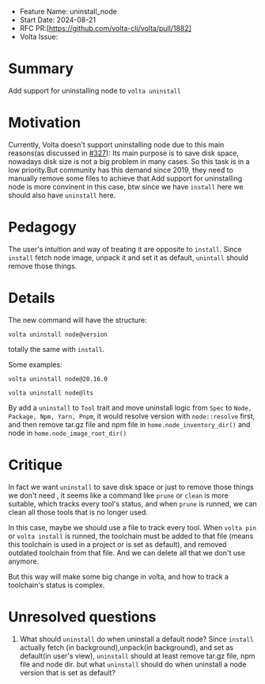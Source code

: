 - Feature Name: uninstall_node
- Start Date: 2024-08-21
- RFC PR:[https://github.com/volta-cli/volta/pull/1882]
- Volta Issue:

# Summary

[summary]: #summary

Add support for uninstalling node to `volta uninstall`

# Motivation

[motivation]: #motivation

Currently, Volta doesn't support uninstalling node due to this main reasons(as discussed in [#327](!https://github.com/volta-cli/volta/issues/327)): Its main purpose is to save disk space, nowadays disk size is not a big problem in many cases. So this task is in a low priority.But community has this demand since 2019, they need to manually remove some files to achieve that.Add support for uninstalling node is more convinent in this case, btw since we have `install` here we should also have `uninstall` here.

# Pedagogy

[pedagogy]: #pedagogy

The user's intuition and way of treating it are opposite to `install`. Since `install` fetch node image, unpack it and set it as default, `unintall` should remove those things.

# Details

[details]: #details

The new command will have the structure:

```
volta uninstall node@version
```

totally the same with `install`.

Some examples:

```
volta uninstall node@20.16.0
```

```
volta uninstall node@lts
```

By add a `uninstall` to `Tool` trait and move uninstall logic from `Spec` to `Node, Package, Npm, Yarn, Pnpm`, it would resolve version with `node::resolve` first, and then remove tar.gz file and npm file in `home.node_inventory_dir()` and node in `home.node_image_root_dir()`

# Critique

[critique]: #critique

In fact we want `uninstall` to save disk space or just to remove those things we don't need , it seems like a command like `prune` or `clean` is more suitable, which tracks every tool's status, and when `prune` is runned, we can clean all those tools that is no longer used.

In this case, maybe we should use a file to track every tool. When `volta pin` or `volta install`
is runned, the toolchain must be added to that file (means this toolchain is used in a project or is set as default), and removed outdated toolchain from that file. And we can delete all that we don't use anymore.

But this way will make some big change in volta, and how to track a toolchain's status is complex.

# Unresolved questions

[unresolved]: #unresolved-questions

1. What should `uninstall` do when uninstall a default node?
   Since `install` actually fetch (in background),unpack(in background), and set as default(in user's view), `uninstall` should at least remove tar.gz file, npm file and node dir. but what `uninstall` should do when uninstall a node version that is set as default?
